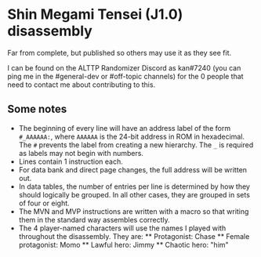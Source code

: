 # Shin Megami Tensei (J1.0) disassembly
Far from complete, but published so others may use it as they see fit.

I can be found on the ALTTP Randomizer Discord as kan#7240 (you can ping me in the #general-dev or #off-topic channels) for the 0 people that need to contact me about contributing to this.

## Some notes
* The beginning of every line will have an address label of the form `#_AAAAAA:`, where `AAAAAA` is the 24-bit address in ROM in hexadecimal. The `#` prevents the label from creating a new hierarchy. The `_` is required as labels may not begin with numbers.
* Lines contain 1 instruction each.
* For data bank and direct page changes, the full address will be written out.
* In data tables, the number of entries per line is determined by how they should logically be grouped. In all other cases, they are grouped in sets of four or eight.
* The MVN and MVP instructions are written with a macro so that writing them in the standard way assembles correctly.
* The 4 player-named characters will use the names I played with throughout the disassembly. They are:
** Protagonist: Chase
** Female protagonist: Momo
** Lawful hero: Jimmy
** Chaotic hero: "him"